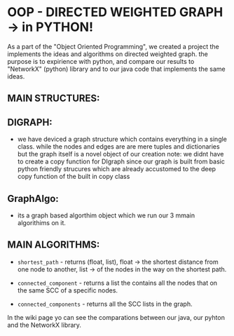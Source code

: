 # OOP - DIRECTED WEIGHTED GRAPH -> in PYTHON!
As a part of the "Object Oriented Programming", we created a project the implements the ideas and algorithms on directed weighted graph. the purpose is to expirience with python, and compare our results to "NetworkX" (python) library and to our java code that implements the same ideas.
## MAIN STRUCTURES:
## DIGRAPH:
- we have deviced a graph structure which contains everything in a single class. while the nodes and edges are are mere tuples and dictionaries but the graph itself is a novel object of our creation
note: we didnt have to create a copy function for DIgraph since our graph is built from basic python friendly strucures which are already accustomed to the deep copy function of the built in copy class
## GraphAlgo:
- its a graph based algorthim object which we run our 3 mmain algorithims on it.
## MAIN ALGORITHMS:
- `shortest_path` - returns (float, list), float -> the shortest distance from one node to another, list -> of the nodes in the way on the shortest path.

- `connected_component` - returns a list the contains all the nodes that on the same SCC of a specific nodes.

- `connected_components` - returns all the SCC lists in the graph.

In the wiki page yo can see the comparations between our java, our pyhton and the NetworkX library.
